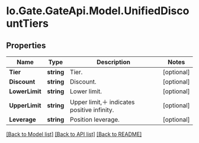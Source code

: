 
# Io.Gate.GateApi.Model.UnifiedDiscountTiers

## Properties

Name | Type | Description | Notes
------------ | ------------- | ------------- | -------------
**Tier** | **string** | Tier. | [optional] 
**Discount** | **string** | Discount. | [optional] 
**LowerLimit** | **string** | Lower limit. | [optional] 
**UpperLimit** | **string** | Upper limit,＋ indicates positive infinity. | [optional] 
**Leverage** | **string** | Position leverage. | [optional] 

[[Back to Model list]](../README.md#documentation-for-models)
[[Back to API list]](../README.md#documentation-for-api-endpoints)
[[Back to README]](../README.md)
